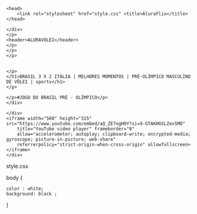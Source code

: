 <html lang="pt-br">

</html>


<div>

    <head>
        <link rel="stylesheet" href="style.css" <title>AluraFlix</title>
    </head>

</div>

<body>


    </div>
    </p>
    <header>ALURAVOLEI</header>
    </p>
    </p>
    </p>


    </p>
    </h1>BRASIL 3 X 2 ITÁLIA | MELHORES MOMENTOS | PRÉ-OLÍMPICO MASCULINO DE VÔLEI | sportv</h1>
    </p>

    </p>#JOGO DO BRASIL PRÉ - OLÍMPICO</p>
    </div>

    </div>
    <iframe width="560" height="315" src="https://www.youtube.com/embed/aQ_ZE7ogHOY?si=X-GTAKHGSLZexSMO"
        title="YouTube video player" frameborder="0"
        allow="accelerometer; autoplay; clipboard-write; encrypted-media; gyroscope; picture-in-picture; web-share"
        referrerpolicy="strict-origin-when-cross-origin" allowfullscreen></iframe>
    </div>











</body>


style.css

body {

    color : white;
    background: black ;
}
